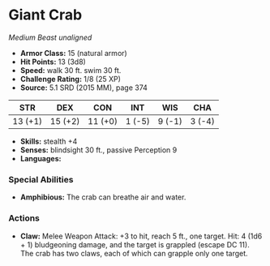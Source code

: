 # Giant Crab

*Medium* *Beast* *unaligned*

- **Armor Class:** 15 (natural armor)
- **Hit Points:** 13 (3d8)
- **Speed:** walk 30 ft. swim 30 ft.
- **Challenge Rating:** 1/8 (25 XP)
- **Source:** 5.1 SRD (2015 MM), page 374

| STR | DEX | CON | INT | WIS | CHA |
| --- | --- | --- | --- | --- | --- |
| 13 (+1) | 15 (+2) | 11 (+0) | 1 (-5) | 9 (-1) | 3 (-4) |

- **Skills:** stealth +4
- **Senses:** blindsight 30 ft., passive Perception 9
- **Languages:** 

### Special Abilities

- **Amphibious:** The crab can breathe air and water.

### Actions

- **Claw:** Melee Weapon Attack: +3 to hit, reach 5 ft., one target. Hit: 4 (1d6 + 1) bludgeoning damage, and the target is grappled (escape DC 11). The crab has two claws, each of which can grapple only one target.


